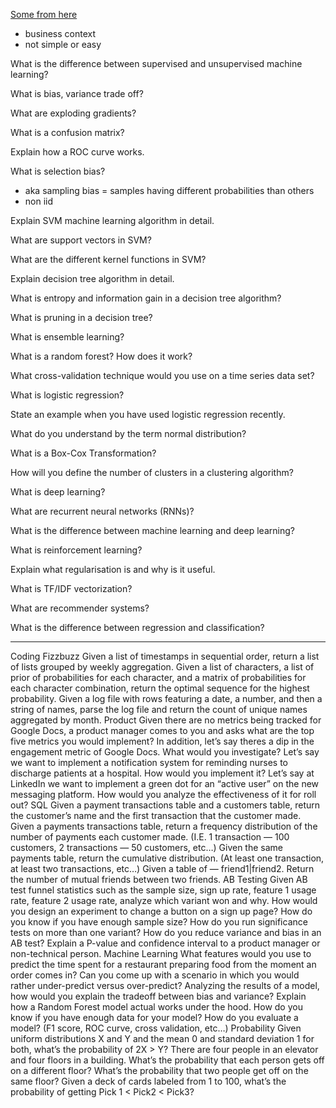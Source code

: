 [Some from here](https://www.hackerearth.com/recruit/resources/e-books/hire-data-scientist/)

- business context
- not simple or easy

What is the difference between supervised and unsupervised machine learning?

What is bias, variance trade off?

What are exploding gradients?

What is a confusion matrix?

Explain how a ROC curve works.

What is selection bias?
- aka sampling bias = samples having different probabilities than others
- non iid

Explain SVM machine learning algorithm in detail.

What are support vectors in SVM?

What are the different kernel functions in SVM?

Explain decision tree algorithm in detail.

What is entropy and information gain in a decision tree algorithm?

What is pruning in a decision tree?

What is ensemble learning?

What is a random forest? How does it work?

What cross-validation technique would you use on a time series data set?

What is logistic regression? 

State an example when you have used logistic regression recently.

What do you understand by the term normal distribution?

What is a Box-Cox Transformation?

How will you define the number of clusters in a clustering algorithm?

What is deep learning?

What are recurrent neural networks (RNNs)?

What is the difference between machine learning and deep learning?

What is reinforcement learning?

Explain what regularisation is and why is it useful.

What is TF/IDF vectorization?

What are recommender systems?

What is the difference between regression and classification?


---

Coding
Fizzbuzz
Given a list of timestamps in sequential order, return a list of lists grouped by weekly aggregation.
Given a list of characters, a list of prior of probabilities for each character, and a matrix of probabilities for each character combination, return the optimal sequence for the highest probability.
Given a log file with rows featuring a date, a number, and then a string of names, parse the log file and return the count of unique names aggregated by month.
Product
Given there are no metrics being tracked for Google Docs, a product manager comes to you and asks what are the top five metrics you would implement?
In addition, let’s say theres a dip in the engagement metric of Google Docs. What would you investigate?
Let’s say we want to implement a notification system for reminding nurses to discharge patients at a hospital. How would you implement it?
Let’s say at LinkedIn we want to implement a green dot for an “active user” on the new messaging platform. How would you analyze the effectiveness of it for roll out?
SQL
Given a payment transactions table and a customers table, return the customer’s name and the first transaction that the customer made.
Given a payments transactions table, return a frequency distribution of the number of payments each customer made. (I.E. 1 transaction — 100 customers, 2 transactions — 50 customers, etc…)
Given the same payments table, return the cumulative distribution. (At least one transaction, at least two transactions, etc…)
Given a table of — friend1|friend2. Return the number of mutual friends between two friends.
AB Testing
Given AB test funnel statistics such as the sample size, sign up rate, feature 1 usage rate, feature 2 usage rate, analyze which variant won and why.
How would you design an experiment to change a button on a sign up page?
How do you know if you have enough sample size?
How do you run significance tests on more than one variant?
How do you reduce variance and bias in an AB test?
Explain a P-value and confidence interval to a product manager or non-technical person.
Machine Learning
What features would you use to predict the time spent for a restaurant preparing food from the moment an order comes in?
Can you come up with a scenario in which you would rather under-predict versus over-predict?
Analyzing the results of a model, how would you explain the tradeoff between bias and variance?
Explain how a Random Forest model actual works under the hood.
How do you know if you have enough data for your model?
How do you evaluate a model? (F1 score, ROC curve, cross validation, etc…)
Probability
Given uniform distributions X and Y and the mean 0 and standard deviation 1 for both, what’s the probability of 2X > Y?
There are four people in an elevator and four floors in a building. What’s the probability that each person gets off on a different floor?
What’s the probability that two people get off on the same floor?
Given a deck of cards labeled from 1 to 100, what’s the probability of getting Pick 1 < Pick2 < Pick3?
